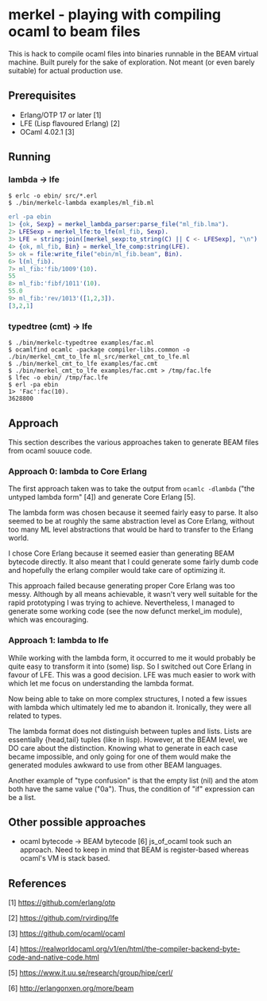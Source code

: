 # merkel - playing with compiling ocaml to beam files

This is hack to compile ocaml files into binaries runnable in the BEAM
virtual machine. Built purely for the sake of exploration. Not meant (or
even barely suitable) for actual production use.

## Prerequisites
* Erlang/OTP 17 or later [1]
* LFE (Lisp flavoured Erlang) [2]
* OCaml 4.02.1 [3]


## Running

### lambda -> lfe
```
$ erlc -o ebin/ src/*.erl
$ ./bin/merkelc-lambda examples/ml_fib.ml
```
```erlang
erl -pa ebin
1> {ok, Sexp} = merkel_lambda_parser:parse_file("ml_fib.lma").
2> LFESexp = merkel_lfe:to_lfe(ml_fib, Sexp).
3> LFE = string:join([merkel_sexp:to_string(C) || C <- LFESexp], "\n").
4> {ok, ml_fib, Bin} = merkel_lfe_comp:string(LFE).
5> ok = file:write_file("ebin/ml_fib.beam", Bin).
6> l(ml_fib).
7> ml_fib:'fib/1009'(10).
55
8> ml_fib:'fibf/1011'(10).
55.0
9> ml_fib:'rev/1013'([1,2,3]).
[3,2,1]
```

### typedtree (cmt) -> lfe
```
$ ./bin/merkelc-typedtree examples/fac.ml
$ ocamlfind ocamlc -package compiler-libs.common -o ./bin/merkel_cmt_to_lfe ml_src/merkel_cmt_to_lfe.ml
$ ./bin/merkel_cmt_to_lfe examples/fac.cmt
$ ./bin/merkel_cmt_to_lfe examples/fac.cmt > /tmp/fac.lfe
$ lfec -o ebin/ /tmp/fac.lfe
$ erl -pa ebin
1> 'Fac':fac(10).
3628800
```

## Approach
This section describes the various approaches taken to generate BEAM files from
ocaml souuce code.

### Approach 0: lambda to Core Erlang
The first approach taken was to take the output from `ocamlc -dlambda`
("the untyped lambda form" [4]) and generate Core Erlang [5].

The lambda form was chosen because it seemed fairly easy to parse. It also seemed
to be at roughly the same abstraction level as Core Erlang, without too many
ML level abstractions that would be hard to transfer to the Erlang world.

I chose Core Erlang because it seemed easier than generating BEAM bytecode directly.
It also meant that I could generate some fairly dumb code and hopefully the erlang
compiler would take care of optimizing it.

This approach failed because generating proper Core Erlang was too messy.
Although by all means achievable, it wasn't very well suitable for the rapid
prototyping I was trying to achieve. Nevertheless, I managed to generate some
working code (see the now defunct merkel_im module), which was encouraging.

### Approach 1: lambda to lfe
While working with the lambda form, it occurred to me it would probably be quite easy
to transform it into (some) lisp. So I switched out Core Erlang in favour of LFE. This
was a good decision. LFE was much easier to work with which let me focus on understanding
the lambda format.

Now being able to take on more complex structures, I noted a few issues with lambda
which ultimately led me to abandon it. Ironically, they were all related to types.

The lambda format does not distinguish between tuples and lists. Lists are essentially
{head,tail} tuples (like in lisp). However, at the BEAM level, we DO care about the
distinction. Knowing what to generate in each case became impossible, and only going
for one of them would make the generated modules awkward to use from other BEAM
languages.

Another example of "type confusion" is that the empty list (nil) and the atom
both have the same value ("0a"). Thus, the condition of "if" expression can be a list.

## Other possible approaches
* ocaml bytecode -> BEAM bytecode [6]
  js_of_ocaml took such an approach. Need to keep in mind that BEAM is register-based whereas
  ocaml's VM is stack based.

## References
[1] https://github.com/erlang/otp

[2] https://github.com/rvirding/lfe

[3] https://github.com/ocaml/ocaml

[4] https://realworldocaml.org/v1/en/html/the-compiler-backend-byte-code-and-native-code.html

[5] https://www.it.uu.se/research/group/hipe/cerl/

[6] http://erlangonxen.org/more/beam

